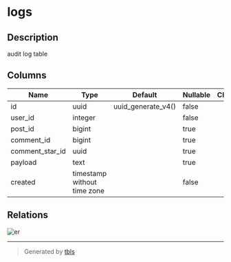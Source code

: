 # logs

## Description

audit log table

## Columns

| Name | Type | Default | Nullable | Children | Parents | Comment |
| ---- | ---- | ------- | -------- | -------- | ------- | ------- |
| id | uuid | uuid_generate_v4() | false |  |  |  |
| user_id | integer |  | false |  | [users](users.md) |  |
| post_id | bigint |  | true |  | [posts](posts.md) |  |
| comment_id | bigint |  | true |  | [comments](comments.md) |  |
| comment_star_id | uuid |  | true |  | [comment_stars](comment_stars.md) |  |
| payload | text |  | true |  |  |  |
| created | timestamp without time zone |  | false |  |  |  |

## Relations

![er](logs.png)

---

> Generated by [tbls](https://github.com/Melsoft-Games/tbls)
